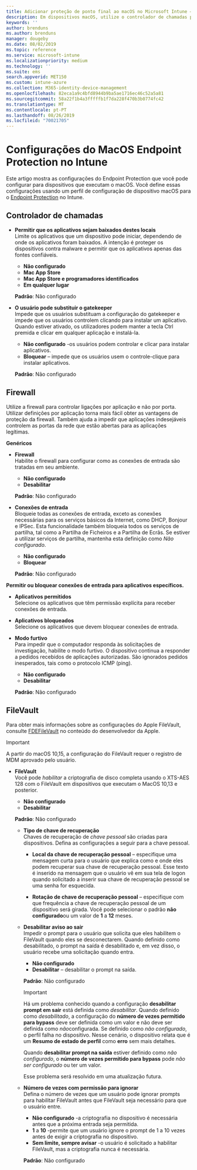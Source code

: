 ```yaml
---
title: Adicionar proteção de ponto final ao macOS no Microsoft Intune – Azure | Microsoft Docs
description: Em dispositivos macOS, utilize o controlador de chamadas para determinar onde as aplicações podem ser instaladas, incluindo a Mac App Store. Ativar ou configurar uma firewall permite aplicações específicas, bloqueia aplicações específicas, utiliza o modo invisível e até bloqueia determinados tipos de ligações de entrada com o Microsoft Intune.
keywords: ''
author: brenduns
ms.author: brenduns
manager: dougeby
ms.date: 08/02/2019
ms.topic: reference
ms.service: microsoft-intune
ms.localizationpriority: medium
ms.technology: ''
ms.suite: ems
search.appverid: MET150
ms.custom: intune-azure
ms.collection: M365-identity-device-management
ms.openlocfilehash: 82eca1a9c4bfd8944b9ba5ae1716ec46c52a5a81
ms.sourcegitcommit: 58a22f1b4a3fffffb1f7da228f470b3b0774fc42
ms.translationtype: MT
ms.contentlocale: pt-PT
ms.lasthandoff: 08/26/2019
ms.locfileid: "70021705"
---
```

# <a name="macos-endpoint-protection-settings-in-intune"></a>Configurações do MacOS Endpoint Protection no Intune  

Este artigo mostra as configurações do Endpoint Protection que você pode configurar para dispositivos que executam o macOS. Você define essas configurações usando um perfil de configuração de dispositivo macOS para o [Endpoint Protection](endpoint-protection-configure.md) no Intune.  

## <a name="gatekeeper"></a>Controlador de chamadas  

- **Permitir que os aplicativos sejam baixados destes locais**  
  Limite os aplicativos que um dispositivo pode iniciar, dependendo de onde os aplicativos foram baixados. A intenção é proteger os dispositivos contra malware e permitir que os aplicativos apenas das fontes confiáveis.  

  - **Não configurado**  
  - **Mac App Store**  
  - **Mac App Store e programadores identificados**  
  - **Em qualquer lugar**  

  **Padrão**: Não configurado  

- **O usuário pode substituir o gatekeeper**  
  Impede que os usuários substituam a configuração do gatekeeper e impede que os usuários controlem clicando para instalar um aplicativo. Quando estiver ativado, os utilizadores podem manter a tecla Ctrl premida e clicar em qualquer aplicação e instalá-la.  
 
  - **Não configurado** -os usuários podem controlar e clicar para instalar aplicativos.  
  - **Bloquear** – impede que os usuários usem o controle-clique para instalar aplicativos.  

  **Padrão**: Não configurado  

## <a name="firewall"></a>Firewall  

Utilize a firewall para controlar ligações por aplicação e não por porta. Utilizar definições por aplicação torna mais fácil obter as vantagens de proteção da firewall. Também ajuda a impedir que aplicações indesejáveis controlem as portas da rede que estão abertas para as aplicações legítimas.  

**Genéricos**
- **Firewall**  
  Habilite o firewall para configurar como as conexões de entrada são tratadas em seu ambiente.  
  - **Não configurado**  
  - **Desabilitar**  

  **Padrão**: Não configurado  

- **Conexões de entrada**  
  Bloqueie todas as conexões de entrada, exceto as conexões necessárias para os serviços básicos da Internet, como DHCP, Bonjour e IPSec. Esta funcionalidade também bloqueia todos os serviços de partilha, tal como a Partilha de Ficheiros e a Partilha de Ecrãs. Se estiver a utilizar serviços de partilha, mantenha esta definição como *Não configurado*.  
  - **Não configurado**  
  - **Bloquear**  

  **Padrão**: Não configurado  

**Permitir ou bloquear conexões de entrada para aplicativos específicos.**  

  - **Aplicativos permitidos**  
    Selecione os aplicativos que têm permissão explícita para receber conexões de entrada.  

  - **Aplicativos bloqueados**  
    Selecione os aplicativos que devem bloquear conexões de entrada.  

  - **Modo furtivo**  
    Para impedir que o computador responda às solicitações de investigação, habilite o modo furtivo. O dispositivo continua a responder a pedidos recebidos de aplicações autorizadas. São ignorados pedidos inesperados, tais como o protocolo ICMP (ping).  
    - **Não configurado**  
    - **Desabilitar**  

    **Padrão**: Não configurado  

## <a name="filevault"></a>FileVault  
Para obter mais informações sobre as configurações do Apple FileVault, consulte [FDEFileVault](https://developer.apple.com/documentation/devicemanagement/fdefilevault) no conteúdo do desenvolvedor da Apple. 

> [!IMPORTANT]  
> A partir do macOS 10,15, a configuração do FileVault requer o registro de MDM aprovado pelo usuário. 

- **FileVault**  
  Você pode *habilitar* a criptografia de disco completa usando o XTS-AES 128 com o FileVault em dispositivos que executam o MacOS 10,13 e posterior.  
  - **Não configurado**  
  - **Desabilitar**  

  **Padrão**: Não configurado  

  - **Tipo de chave de recuperação**  
    Chaves de recuperação de *chave pessoal* são criadas para dispositivos. Defina as configurações a seguir para a chave pessoal.  

    - **Local da chave de recuperação pessoal** – especifique uma mensagem curta para o usuário que explica como e onde eles podem recuperar sua chave de recuperação pessoal. Esse texto é inserido na mensagem que o usuário vê em sua tela de logon quando solicitado a inserir sua chave de recuperação pessoal se uma senha for esquecida.  
      
    - **Rotação de chave de recuperação pessoal** – especifique com que frequência a chave de recuperação pessoal de um dispositivo será girada. Você pode selecionar o padrão **não configurado**ou um valor de **1** a **12** meses.  

  - **Desabilitar aviso ao sair**  
    Impedir o prompt para o usuário que solicita que eles habilitem o FileVault quando eles se desconectarem.  Quando definido como desabilitado, o prompt na saída é desabilitado e, em vez disso, o usuário recebe uma solicitação quando entra.  
    - **Não configurado**  
    - **Desabilitar** – desabilitar o prompt na saída.

    **Padrão**: Não configurado  

     > [!IMPORTANT]  
     > Há um problema conhecido quando a configuração **desabilitar prompt em sair** está definida como *desabilitar*. Quando definido como *desabilitado*, a configuração do **número de vezes permitido para bypass** deve ser definida como um valor e não deve ser definida como *não*configurada. Se definido como *não configurado*, o perfil falha no dispositivo. Nesse cenário, o dispositivo relata que é um **Resumo de estado de perfil** como **erro** sem mais detalhes.
     > 
     > Quando **desabilitar prompt na saída** estiver definido como *não configurado*, o **número de vezes permitido para bypass** pode *não ser configurado* ou ter um valor.  
     > 
     > Esse problema será resolvido em uma atualização futura. 

  - **Número de vezes com permissão para ignorar**  
  Defina o número de vezes que um usuário pode ignorar prompts para habilitar FileVault antes que FileVault seja necessário para que o usuário entre.  

    - **Não configurado** -a criptografia no dispositivo é necessária antes que a próxima entrada seja permitida.  
    - **1** a **10** -permite que um usuário ignore o prompt de 1 a 10 vezes antes de exigir a criptografia no dispositivo.  
    - **Sem limite, sempre avisar** -o usuário é solicitado a habilitar FileVault, mas a criptografia nunca é necessária.  
 
    **Padrão**: Não configurado  



